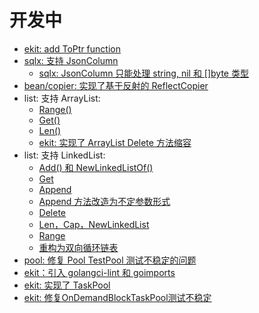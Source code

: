 # 开发中
- [ekit: add ToPtr function](https://github.com/gotomicro/ekit/pull/6)
- [sqlx: 支持 JsonColumn](https://github.com/gotomicro/ekit/pull/7)
  - [sqlx: JsonColumn 只能处理 string, nil 和 []byte 类型](https://github.com/gotomicro/ekit/pull/66)
- [bean/copier: 实现了基于反射的 ReflectCopier](https://github.com/gotomicro/ekit/pull/47)
- list: 支持 ArrayList:
  - [Range()](https://github.com/gotomicro/ekit/pull/12)
  - [Get()](https://github.com/gotomicro/ekit/pull/18)
  - [Len()](https://github.com/gotomicro/ekit/pull/18)
  - [ekit: 实现了 ArrayList Delete 方法缩容](https://github.com/gotomicro/ekit/pull/63)
- list: 支持 LinkedList:
  - [Add() 和 NewLinkedListOf()](https://github.com/gotomicro/ekit/pull/26)
  - [Get](https://github.com/gotomicro/ekit/pull/31)
  - [Append](https://github.com/gotomicro/ekit/pull/34)
  - [Append 方法改造为不定参数形式](https://github.com/gotomicro/ekit/pull/58)
  - [Delete](https://github.com/gotomicro/ekit/pull/38)
  - [Len，Cap，NewLinkedList](https://github.com/gotomicro/ekit/pull/51)
  - [Range](https://github.com/gotomicro/ekit/pull/46)
  - [重构为双向循环链表](https://github.com/gotomicro/ekit/pull/73)
- [pool: 修复 Pool TestPool 测试不稳定的问题](https://github.com/gotomicro/ekit/pull/40)
- [ekit：引入 golangci-lint 和 goimports](https://github.com/gotomicro/ekit/pull/54)
- [ekit: 实现了 TaskPool](https://github.com/gotomicro/ekit/pull/57)
- [ekit: 修复OnDemandBlockTaskPool测试不稳定](https://github.com/gotomicro/ekit/pull/70)